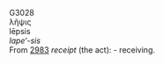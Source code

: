<body>
  <p>G3028<br>  λῆψις  <br> lēpsis  <br><i>lape‘-sis </i><br>From <a href="g2983.htm">2983</a>  <i>receipt</i> (the act): - receiving.<br></p>
 </body>